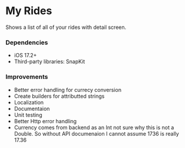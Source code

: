 # My Rides

Shows a list of all of your rides with detail screen.

### Dependencies

* iOS 17.2+
* Third-party libraries: SnapKit

### Improvements

* Better error handling for currecy conversion
* Create builders for attributted strings
* Localization
* Documentaion
* Unit testing
* Better Http error handling
* Currency comes from backend as an Int not sure why this is not a Double. So without API documenaion I cannot assume 1736 is really 17.36